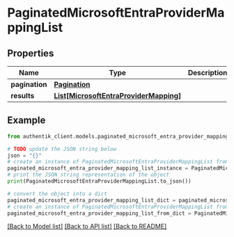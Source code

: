 # PaginatedMicrosoftEntraProviderMappingList


## Properties

Name | Type | Description | Notes
------------ | ------------- | ------------- | -------------
**pagination** | [**Pagination**](Pagination.md) |  | 
**results** | [**List[MicrosoftEntraProviderMapping]**](MicrosoftEntraProviderMapping.md) |  | 

## Example

```python
from authentik_client.models.paginated_microsoft_entra_provider_mapping_list import PaginatedMicrosoftEntraProviderMappingList

# TODO update the JSON string below
json = "{}"
# create an instance of PaginatedMicrosoftEntraProviderMappingList from a JSON string
paginated_microsoft_entra_provider_mapping_list_instance = PaginatedMicrosoftEntraProviderMappingList.from_json(json)
# print the JSON string representation of the object
print(PaginatedMicrosoftEntraProviderMappingList.to_json())

# convert the object into a dict
paginated_microsoft_entra_provider_mapping_list_dict = paginated_microsoft_entra_provider_mapping_list_instance.to_dict()
# create an instance of PaginatedMicrosoftEntraProviderMappingList from a dict
paginated_microsoft_entra_provider_mapping_list_from_dict = PaginatedMicrosoftEntraProviderMappingList.from_dict(paginated_microsoft_entra_provider_mapping_list_dict)
```
[[Back to Model list]](../README.md#documentation-for-models) [[Back to API list]](../README.md#documentation-for-api-endpoints) [[Back to README]](../README.md)


